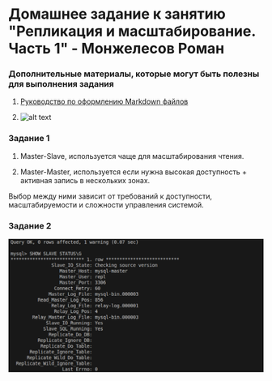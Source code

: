 # Домашнее задание к занятию "Репликация и масштабирование. Часть 1" - Монжелесов Роман
   
### Дополнительные материалы, которые могут быть полезны для выполнения задания

1. [Руководство по оформлению Markdown файлов](https://gist.github.com/Jekins/2bf2d0638163f1294637#Code)

2. ![alt text]()

### Задание 1

1. Master-Slave, используется чаще для масштабирования чтения.

2. Master-Master, используется если нужна высокая доступность + активная запись в нескольких зонах.

Выбор между ними зависит от требований к доступности, масштабируемости и сложности управления системой.

### Задание 2

![alt text](https://github.com/monzhelesov/homeworks/blob/main/Снимок%20экрана%202025-05-04%20в%2022.42.16.png)

